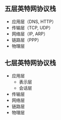 ## 五层英特网协议栈

- 应用层（DNS, HTTP）
- 传输层（TCP, UDP）
- 网络层（IP, ARP）
- 链路层（PPP）
- 物理层



## 七层英特网协议栈

- 应用层
  - 表示层
  - 会话层
- 传输层
- 网络层
- 链路层
- 物理层